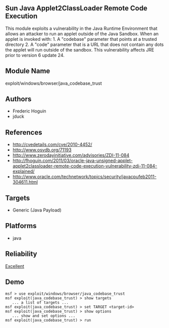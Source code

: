 ## Sun Java Applet2ClassLoader Remote Code Execution

This module exploits a vulnerability in the Java Runtime 
Environment that allows an attacker to run an applet outside 
of the Java Sandbox. When an applet is invoked with: 1. A 
"codebase" parameter that points at a trusted directory 2. A 
"code" parameter that is a URL that does not contain any 
dots the applet will run outside of the sandbox. This 
vulnerability affects JRE prior to version 6 update 24.


## Module Name
exploit/windows/browser/java_codebase_trust

## Authors
* Frederic Hoguin
* jduck


## References
* http://cvedetails.com/cve/2010-4452/
* http://www.osvdb.org/71193
* http://www.zerodayinitiative.com/advisories/ZDI-11-084
* http://fhoguin.com/2011/03/oracle-java-unsigned-applet-applet2classloader-remote-code-execution-vulnerability-zdi-11-084-explained/
* http://www.oracle.com/technetwork/topics/security/javacpufeb2011-304611.html



## Targets
* Generic (Java Payload)


## Platforms
* java

## Reliability
[Excellent](https://github.com/rapid7/metasploit-framework/wiki/Exploit-Ranking)

## Demo

```
msf > use exploit/windows/browser/java_codebase_trust
msf exploit(java_codebase_trust) > show targets
   ... a list of targets ...
msf exploit(java_codebase_trust) > set TARGET <target-id>
msf exploit(java_codebase_trust) > show options
   ... show and set options ...
msf exploit(java_codebase_trust) > run
```
    
    